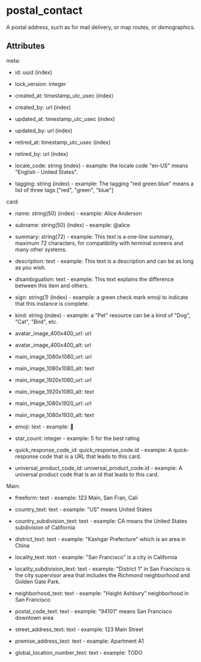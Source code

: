 # postal_contact


A postal address, such as for mail delivery, or map routes, or demographics.


## Attributes

meta:

  * id: uuid (index)

  * lock_version: integer

  * created_at: timestamp_utc_usec (index)

  * created_by: url (index)

  * updated_at: timestamp_utc_usec (index)

  * updated_by: url (index)

  * retired_at: timestamp_utc_usec (index)

  * retired_by: url (index)

  * locale_code: string (index) - example: the locale code "en-US" means "English - United States".

  * tagging: string (index) - example: The tagging "red green blue" means a list of three tags ["red", "green", "blue"]

card:

  * name: string(50) (index) - example: Alice Anderson

  * subname: string(50) (index) - example: @alice

  * summary: string(72) - example: This text is a one-line summary, maximum 72 characters, for compatibility with terminal screens and many other systems.

  * description: text - example: This text is a description and can be as long as you wish.

  * disambiguation: text - example: This text explains the difference between this item and others.

  * sign: string(1) (index) - example: a green check mark emoji to indicate that this instance is complete.

  * kind: string (index) - example: a "Pet" resource can be a kind of "Dog", "Cat", "Bird", etc.

  * avatar_image_400x400_url: url

  * avatar_image_400x400_alt: url

  * main_image_1080x1080_url: url

  * main_image_1080x1080_alt: text

  * main_image_1920x1080_url: url

  * main_image_1920x1080_alt: text

  * main_image_1080x1920_url: url

  * main_image_1080x1920_alt: text

  * emoji: text - example: 🚀

  * star_count: integer - example: 5 for the best rating

  * quick_response_code_id: quick_response_code.id - example: A quick-response code that is a URL that leads to this card.

  * universal_product_code_id: universal_product_code.id - example: A universal product code that is an id that leads to this card.

Main:

  * freeform: text - example: 123 Main, San Fran, Cali

  * country_text: text - example: "US" means United States

  * country_subdivision_text: text - example: CA means the United States subdivision of California

  * district_text: text - example: "Kashgar Prefecture" which is an area in China

  * locality_text: text - example: "San Francisco" is a city in California

  * locality_subdivision_text: text - example: "District 1" in San Francisco is the city supervisor area that includes the Richmond neighborhood and Golden Gate Park.

  * neighborhood_text: text - example: "Haight Ashbury" neighborhood in San Francisco

  * postal_code_text: text - example: "94101" means San Francisco downtown area

  * street_address_text: text - example: 123 Main Street

  * premise_address_text: text - example: Apartment A1

  * global_location_number_text: text - example: TODO

